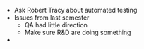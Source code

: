 - Ask Robert Tracy about automated testing  
- Issues from last semester  
  - QA had little direction  
  - Make sure R\&D are doing something  
- 